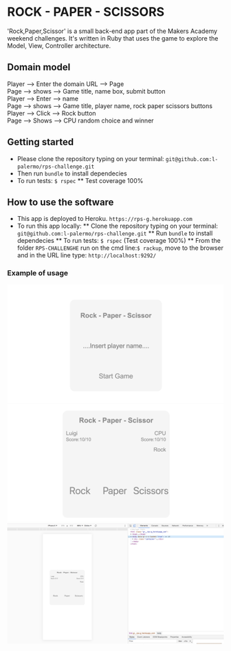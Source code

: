 # ROCK - PAPER - SCISSORS

'Rock,Paper,Scissor' is a small back-end app part of the Makers Academy weekend challenges. It's written in Ruby that uses the game to explore the Model, View, Controller architecture. 

## Domain model

Player  --> Enter the domain URL  --> Page<br>
Page -->  shows -->  Game title, name box, submit button<br>
Player  -->  Enter -->  name<br>
Page -->  shows --> Game title, player name, rock paper scissors buttons<br>
Player  -->  Click -->  Rock button<br>
Page  -->  Shows  -->  CPU random choice and winner

## Getting started

* Please clone the repository typing on your terminal: `git@github.com:l-palermo/rps-challenge.git`
* Then run `bundle` to install dependecies
* To run tests: `$ rspec`
** Test coverage 100%

## How to use the software

* This app is deployed to Heroku. `https://rps-g.herokuapp.com`
* To run this app locally:
** Clone the repository typing on your terminal: `git@github.com:l-palermo/rps-challenge.git`
** Run `bundle` to install dependecies
** To run tests: `$ rspec` (Test coverage 100%)
** From the folder `RPS-CHALLENGHE` run on the cmd line:`$ rackup`, move to the browser and in the URL line type: `http://localhost:9292/`

### Example of usage

![](images/SS1.png)
![](images/SS2.png)
![](images/SS3.png)


